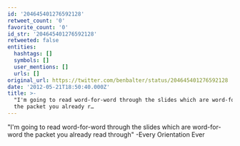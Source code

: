 ```yaml
---
id: '204645401276592128'
retweet_count: '0'
favorite_count: '0'
id_str: '204645401276592128'
retweeted: false
entities:
  hashtags: []
  symbols: []
  user_mentions: []
  urls: []
original_url: https://twitter.com/benbalter/status/204645401276592128
date: '2012-05-21T18:50:40.000Z'
title: >-
  "I'm going to read word-for-word through the slides which are word-for-word
  the packet you already r…
---
```


"I'm going to read word-for-word through the slides which are word-for-word the packet you already read through" -Every Orientation Ever